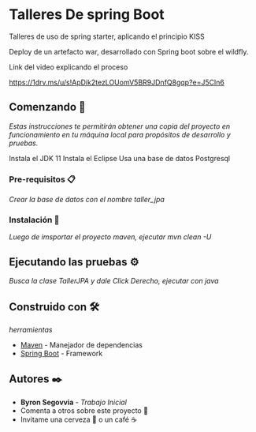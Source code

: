 # Talleres De spring Boot

Talleres de uso de spring starter, aplicando el principio KISS

Deploy de un artefacto war, desarrollado con Spring boot sobre el wildfly.

Link del video explicando el proceso

https://1drv.ms/u/s!ApDik2tezLOUomV5BR9JDnfQ8gqp?e=J5Cln6

## Comenzando 🚀

_Estas instrucciones te permitirán obtener una copia del proyecto en funcionamiento en tu máquina local para propósitos de desarrollo y pruebas._

Instala el JDK 11
Instala el Eclipse
Usa una base de datos Postgresql


### Pre-requisitos 📋

_Crear la base de datos con el nombre taller_jpa_

### Instalación 🔧

_Luego de imsportar el proyecto maven, ejecutar mvn clean -U_

## Ejecutando las pruebas ⚙️

_Busca la clase TallerJPA y dale Click Derecho, ejecutar con java_

## Construido con 🛠️

_herramientas_

* [Maven](https://maven.apache.org/) - Manejador de dependencias
* [Spring Boot](https://spring.io/projects/spring-boot) - Framework

## Autores ✒️



* **Byron Segovvia** - *Trabajo Inicial*
* Comenta a otros sobre este proyecto 📢
* Invitame una cerveza 🍺 o un café ☕
